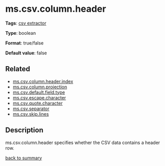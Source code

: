 # ms.csv.column.header

**Tags**:
[csv extractor](https://github.com/linkedin/data-integration-library/blob/master/docs/parameters/categories.md#csv-extractor-properties)

**Type**: boolean

**Format**: true/false

**Default value**: false

## Related 
- [ms.csv.column.header.index](https://github.com/linkedin/data-integration-library/blob/master/docs/parameters/ms.csv.column.header.index.md)
- [ms.csv.column.projection](https://github.com/linkedin/data-integration-library/blob/master/docs/parameters/ms.csv.column.projection.md)
- [ms.csv.default.field.type](https://github.com/linkedin/data-integration-library/blob/master/docs/parameters/ms.csv.default.field.type.md)
- [ms.csv.escape.character](https://github.com/linkedin/data-integration-library/blob/master/docs/parameters/ms.csv.escape.character.md)
- [ms.csv.quote.character](https://github.com/linkedin/data-integration-library/blob/master/docs/parameters/)
- [ms.csv.separator](https://github.com/linkedin/data-integration-library/blob/master/docs/parameters/)
- [ms.csv.skip.lines](https://github.com/linkedin/data-integration-library/blob/master/docs/parameters/ms.csv.skip.lines.md)

## Description 

ms.csv.column.header specifies whether the CSV data contains a header row.

[back to summary](https://github.com/linkedin/data-integration-library/blob/master/docs/parameters/summary.md#mscsvcolumnheader)

